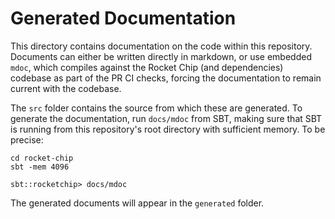 # Generated Documentation

This directory contains documentation on the code within this repository.
Documents can either be written directly in markdown, or use embedded `mdoc`,
which compiles against the Rocket Chip (and dependencies) codebase as part of
the PR CI checks, forcing the documentation to remain current with the codebase.

The `src` folder contains the source from which these are generated. To generate
the documentation, run `docs/mdoc` from SBT, making sure that SBT is running
from this repository's root directory with sufficient memory.
To be precise:

```
cd rocket-chip
sbt -mem 4096
```
```
sbt::rocketchip> docs/mdoc
```

The generated documents will appear in
the `generated` folder.
